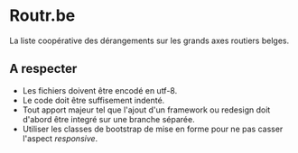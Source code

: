 # Routr.be
La liste coopérative des dérangements sur les grands axes routiers belges.

## A respecter ##
- Les fichiers doivent être encodé en utf-8.
- Le code doit être suffisement indenté.
- Tout apport majeur tel que l'ajout d'un framework ou redesign doit d'abord être integré sur une branche séparée.
- Utiliser les classes de bootstrap de mise en forme pour ne pas casser l'aspect _responsive_.
